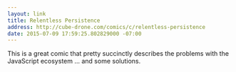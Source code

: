 ```yaml
---
layout: link
title: Relentless Persistence
address: http://cube-drone.com/comics/c/relentless-persistence
date: 2015-07-09 17:59:25.802829000 -07:00
---
```


This is a great comic that pretty succinctly describes the problems with the JavaScript ecosystem ... and some solutions.
